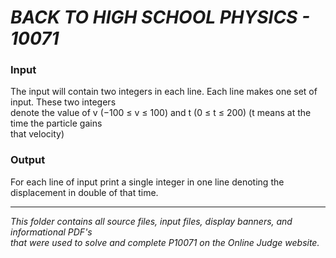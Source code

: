 # ***BACK TO HIGH SCHOOL PHYSICS - 10071***

### **Input**<br>
The input will contain two integers in each line. Each line makes one set of input. These two integers<br>
denote the value of v (−100 ≤ v ≤ 100) and t (0 ≤ t ≤ 200) (t means at the time the particle gains<br>
that velocity) <br>
### **Output**<br>
For each line of input print a single integer in one line denoting the displacement in double of that time.<br>

--------------------

*This folder contains all source files, input files, display banners, and informational PDF's<br>
that were used to solve and complete P10071 on the Online Judge website.*
